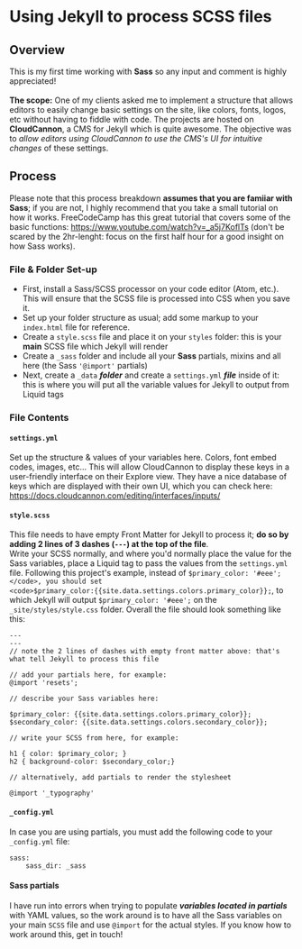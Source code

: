 # Using Jekyll to process SCSS files

## Overview

This is my first time working with **Sass** so any input and comment is highly appreciated!
<br><br>
**The scope:** One of my clients asked me to implement a structure that allows editors to easily change basic settings on the site, like colors, fonts, logos, etc without having to fiddle with code. The projects are hosted on **CloudCannon**, a CMS for Jekyll which is quite awesome. The objective was to _allow editors using CloudCannon to use the CMS's UI for intuitive changes_ of these settings.

## Process

Please note that this process breakdown **assumes that you are famiiar with Sass**; if you are not, I highly recommend that you take a small tutorial on how it works. FreeCodeCamp has this great tutorial that covers some of the basic functions: https://www.youtube.com/watch?v=_a5j7KoflTs (don't be scared by the 2hr-lenght: focus on the first half hour for a good insight on how Sass works).

### File & Folder Set-up

- First, install a Sass/SCSS processor on your code editor (Atom, etc.). This will ensure that the SCSS file is processed into CSS when you save it.
- Set up your folder structure as usual; add some markup to your <code>index.html</code> file for reference.
- Create a <code>style.scss</code> file and place it on your <code>styles</code> folder: this is your **main** SCSS file which Jekyll will render
- Create a <code>_sass</code> folder and include all your **Sass** partials, mixins and all here (the Sass `'@import'` partials)
- Next, create a <code>_data</code> **_folder_** and create a <code>settings.yml</code> **_file_** inside of it: this is where you will put all the variable values for Jekyll to output from Liquid tags

### File Contents

#### <code>settings.yml</code>
Set up the structure & values of your variables here. Colors, font embed codes, images, etc... This will allow CloudCannon to display these keys in a user-friendly interface on their Explore view. They have a nice database of keys which are displayed with their own UI, which you can check here: https://docs.cloudcannon.com/editing/interfaces/inputs/

#### <code>style.scss</code>
This file needs to have empty Front Matter for Jekyll to process it; **do so by adding 2 lines of 3 dashes (<code>---</code>) at the top of the file**.<br>
Write your SCSS normally, and where you'd normally place the value for the Sass variables, place a Liquid tag to pass the values from the <code>settings.yml</code> file. Following this project's example, instead of <code>$primary_color: '#eee';</code>, you should set <code>$primary_color:{{site.data.settings.colors.primary_color}};</code>, to which Jekyll will output <code>$primary_color: '#eee';</code> on the <code>_site/styles/style.css</code> folder. Overall the file should look something like this:
```
---
---
// note the 2 lines of dashes with empty front matter above: that's what tell Jekyll to process this file

// add your partials here, for example:
@import 'resets';

// describe your Sass variables here:

$primary_color: {{site.data.settings.colors.primary_color}};
$secondary_color: {{site.data.settings.colors.secondary_color}};

// write your SCSS from here, for example:

h1 { color: $primary_color; }
h2 { background-color: $secondary_color;}

// alternatively, add partials to render the stylesheet

@import '_typography'
```

#### <code>_config.yml</code>
In case you are using partials, you must add the following code to your <code>_config.yml</code> file:<br>
```
sass:
    sass_dir: _sass
```

#### Sass partials
I have run into errors when trying to populate **_variables located in partials_** with YAML values, so the work around is to have all the Sass variables on your main `SCSS` file and use `@import` for the actual styles. If you know how to work around this, get in touch!
